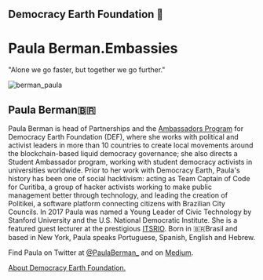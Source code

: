 ## Democracy Earth Foundation 🌿
# Paula Berman.Embassies
"Alone we go faster, but together we go further."

![berman_paula](https://user-images.githubusercontent.com/18194034/51557925-5817dd80-1e65-11e9-8dea-016dedbc83c4.jpg)



## Paula Berman🇧🇷 

Paula Berman is head of Partnerships and the [Ambassadors Program](http://bit.ly/PaulaBerman) for Democracy Earth Foundation (DEF), where she works with political and activist leaders in more than 10 countries to create local movements around the blockchain-based liquid democracy governance; she also directs a Student Ambassador program, working with student democracy activists in universities worldwide. Prior to her work with Democracy Earth, Paula's history has been one of social hacktivism: acting as Team Captain of Code for Curitiba, a group of hacker activists working to make public management better through technology, and leading the creation of Politikei, a software platform connecting citizens with Brazilian City Councils. In 2017 Paula was named a Young Leader of Civic Technology by Stanford University and the U.S. National Democratic Institute. She is a featured guest lecturer at the prestigious [ITSRIO](https://itsrio.org/pt/projetos/). Born in 🇧🇷Brasil and based in New York, Paula speaks Portuguese, Spanish, English and Hebrew. 

Find Paula on Twitter at [@PaulaBerman_](https://twitter.com/paulaberman_) and on [Medium](https://words.democracy.earth/@paulaberman).

[About Democracy Earth Foundation.](https://github.com/DemocracyEarth/press-kit/blob/master/README.md#democracy-earth-press-kit)
